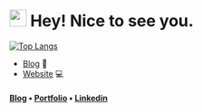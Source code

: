 <h1><img src="https://emojis.slackmojis.com/emojis/images/1531849430/4246/blob-sunglasses.gif?1531849430" width="30"/> Hey! Nice to see you.</h1>

[![Top Langs](https://github-readme-stats.vercel.app/api/top-langs/?username=z5208980&layout=compact&theme=algolia)](https://github.com/z5208980)

- [Blog](https://z5208980.github.io/) 📓
- [Website](https://z5208980.github.io/me/) 💻

<h4> 
  <a href="https://z5208980.github.io/blog">Blog</a> • 
  <a href="https://z5208980.github.io/me/">Portfolio</a> • 
  <a href="https://www.linkedin.com/in/pitatoran/">Linkedin</a>
</h4>
